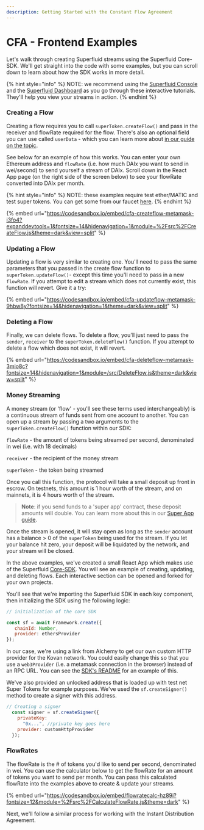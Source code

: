 ```yaml
---
description: Getting Started with the Constant Flow Agreement
---
```


# CFA - Frontend Examples

Let's walk through creating Superfluid streams using the Superfluid Core-SDK. We'll get straight into the code with some examples, but you can scroll down to learn about how the SDK works in more detail.&#x20;

{% hint style="info" %}
NOTE: we recommend using the [Superfluid Console](https://console.superfluid.finance) and the [Superfluid Dashboard](https://app.superfluid.finance) as you go through these interactive tutorials. They'll help you view your streams in action.
{% endhint %}

### Creating a Flow

Creating a flow requires you to call `superToken.createFlow()` and pass in the receiver and flowRate required for the flow. There's also an optional field you can use called `userData` - which you can learn more about [in our guide on the topic](../super-apps/user-data/).

See below for an example of how this works. You can enter your own Ethereum address and `flowRate` (i.e. how much DAIx you want to send in wei/second) to send yourself a stream of DAIx. Scroll down in the React App page (on the right side of the screen below) to see your flowRate converted into DAIx per month.

{% hint style="info" %}
NOTE: these examples require test ether/MATIC and test super tokens. You can get some from our faucet [here](../super-tokens/super-token-faucet.md).&#x20;
{% endhint %}

{% embed url="https://codesandbox.io/embed/cfa-createflow-metamask-i3fo4?expanddevtools=1&fontsize=14&hidenavigation=1&module=%2Fsrc%2FCreateFlow.js&theme=dark&view=split" %}

### Updating a Flow

Updating a flow is very similar to creating one. You'll need to pass the same parameters that you passed in the create flow function to `superToken.updateFlow()`- except this time you'll need to pass in a new `flowRate`. If you attempt to edit a stream which does not currently exist, this function will revert. Give it a try:

{% embed url="https://codesandbox.io/embed/cfa-updateflow-metamask-9hbw8y?fontsize=14&hidenavigation=1&theme=dark&view=split" %}

### Deleting a Flow

Finally, we can delete flows. To delete a flow, you'll just need to pass the `sender`, `receiver` to the `superToken.deleteFlow()` function. If you attempt to delete a flow which does not exist, it will revert.

{% embed url="https://codesandbox.io/embed/cfa-deleteflow-metamask-3mio8c?fontsize=14&hidenavigation=1&module=/src/DeleteFlow.js&theme=dark&view=split" %}

### Money Streaming

A money stream (or 'flow' - you'll see these terms used interchangeably) is a continuous stream of funds sent from one account to another. You can open up a stream by passing a two arguments to the `superToken.createFlow()` function within our SDK:

`flowRate` - the amount of tokens being streamed per second, denominated in wei (i.e. with 18 decimals)

`receiver` - the recipient of the money stream

`superToken` - the token being streamed

Once you call this function, the protocol will take a small deposit up front in escrow. On testnets, this amount is 1 hour worth of the stream, and on mainnets, it is 4 hours worth of the stream.

> **Note**: if you send funds to a 'super app' contract, these deposit amounts will double. You can learn more about this in our [Super App guide](../super-apps/super-app.md#super-app-deposits).

Once the stream is opened, it will stay open as long as the `sender` account has a balance > 0 of the `superToken` being used for the stream. If you let your balance hit zero, your deposit will be liquidated by the network, and your stream will be closed.

In the above examples, we've created a small React App which makes use of the Superfluid [Core-SDK](https://www.npmjs.com/package/@superfluid-finance/sdk-core). You will see an example of creating, updating, and deleting flows. Each interactive section can be opened and forked for your own projects.

You'll see that we're importing the Superfluid SDK in each key component, then initializing the SDK using the following logic:

```javascript
// initialization of the core SDK

const sf = await Framework.create({ 
   chainId: Number, 
   provider: ethersProvider 
});
```

In our case, we're using a link from Alchemy to get our own custom HTTP provider for the Kovan network. You could easily change this so that you use a `web3Provider` (i.e. a metamask connection in the browser) instead of an RPC URL. You can see the [SDK's README](https://github.com/superfluid-finance/protocol-monorepo/tree/dev/packages/sdk-core) for an example of this.

We've also provided an unlocked address that is loaded up with test net Super Tokens for example purposes. We've used the `sf.createSigner()` method to create a signer with this address.

```javascript
// Creating a signer
  const signer = sf.createSigner({
    privateKey:
      "0x...", //private key goes here
    provider: customHttpProvider
  });
```

### FlowRates

The flowRate is the # of tokens you'd like to send per second, denominated in wei. You can use the calculator below to get the flowRate for an amount of tokens you want to send per month. You can pass this calculated flowRate into the examples above to create & update your streams.

{% embed url="https://codesandbox.io/embed/flowratecalc-hz89i?fontsize=12&module=%2Fsrc%2FCalculateFlowRate.js&theme=dark" %}

Next, we'll follow a similar process for working with the Instant Distribution Agreement.

